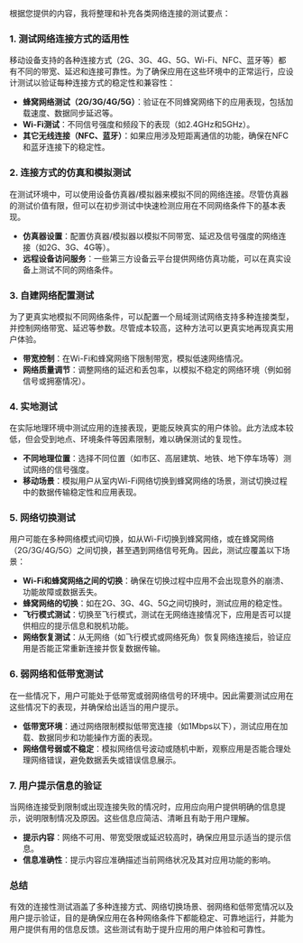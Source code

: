 根据您提供的内容，我将整理和补充各类网络连接的测试要点：

### 1. 测试网络连接方式的适用性
移动设备支持的各种连接方式（2G、3G、4G、5G、Wi-Fi、NFC、蓝牙等）都有不同的带宽、延迟和连接可靠性。为了确保应用在这些环境中的正常运行，应设计测试以验证每种连接方式的稳定性和兼容性：

- **蜂窝网络测试（2G/3G/4G/5G）**：验证在不同蜂窝网络下的应用表现，包括加载速度、数据同步延迟等。
- **Wi-Fi测试**：不同信号强度和频段下的表现（如2.4GHz和5GHz）。
- **其它无线连接（NFC、蓝牙）**：如果应用涉及短距离通信的功能，确保在NFC和蓝牙连接下的稳定性。

### 2. 连接方式的仿真和模拟测试
在测试环境中，可以使用设备仿真器/模拟器来模拟不同的网络连接。尽管仿真器的测试价值有限，但可以在初步测试中快速检测应用在不同网络条件下的基本表现。

- **仿真器设置**：配置仿真器/模拟器以模拟不同带宽、延迟及信号强度的网络连接（如2G、3G、4G等）。
- **远程设备访问服务**：一些第三方设备云平台提供网络仿真功能，可以在真实设备上测试不同的网络条件。
  
### 3. 自建网络配置测试
为了更真实地模拟不同网络条件，可以配置一个局域测试网络支持多种连接类型，并控制网络带宽、延迟等参数。尽管成本较高，这种方法可以更真实地再现真实用户体验。

- **带宽控制**：在Wi-Fi和蜂窝网络下限制带宽，模拟低速网络情况。
- **网络质量调节**：调整网络的延迟和丢包率，以模拟不稳定的网络环境（例如弱信号或拥塞情况）。

### 4. 实地测试
在实际地理环境中测试应用的连接表现，更能反映真实的用户体验。此方法成本较低，但会受到地点、环境条件等因素限制，难以确保测试的复现性。

- **不同地理位置**：选择不同位置（如市区、高层建筑、地铁、地下停车场等）测试网络的信号强度。
- **移动场景**：模拟用户从室内Wi-Fi网络切换到蜂窝网络的场景，测试切换过程中的数据传输稳定性和应用表现。
  
### 5. 网络切换测试
用户可能在多种网络模式间切换，如从Wi-Fi切换到蜂窝网络，或在蜂窝网络（2G/3G/4G/5G）之间切换，甚至遇到网络信号死角。因此，测试应覆盖以下场景：

- **Wi-Fi和蜂窝网络之间的切换**：确保在切换过程中应用不会出现意外的崩溃、功能故障或数据丢失。
- **蜂窝网络的切换**：如在2G、3G、4G、5G之间切换时，测试应用的稳定性。
- **飞行模式测试**：切换至飞行模式，测试在无网络连接情况下，应用是否可以提供相应的提示信息和脱机功能。
- **网络恢复测试**：从无网络（如飞行模式或网络死角）恢复网络连接后，验证应用是否能正常重新连接并恢复数据传输。

### 6. 弱网络和低带宽测试
在一些情况下，用户可能处于低带宽或弱网络信号的环境中。因此需要测试应用在这些情况下的表现，并确保给出适当的用户提示。

- **低带宽环境**：通过网络限制模拟低带宽连接（如1Mbps以下），测试应用在加载、数据同步和功能操作方面的表现。
- **网络信号弱或不稳定**：模拟网络信号波动或随机中断，观察应用是否能合理处理网络错误，避免数据丢失或错误信息展示。
  
### 7. 用户提示信息的验证
当网络连接受到限制或出现连接失败的情况时，应用应向用户提供明确的信息提示，说明限制情况及原因。这些信息应简洁、清晰且有助于用户理解。

- **提示内容**：网络不可用、带宽受限或延迟较高时，确保应用显示适当的提示信息。
- **信息准确性**：提示内容应准确描述当前网络状况及其对应用功能的影响。
  
### 总结
有效的连接性测试涵盖了多种连接方式、网络切换场景、弱网络和低带宽情况以及用户提示验证，目的是确保应用在各种网络条件下都能稳定、可靠地运行，并能为用户提供有用的信息反馈。这些测试有助于提升应用的用户体验和可靠性。